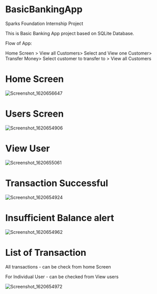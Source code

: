 # BasicBankingApp
Sparks Foundation Internship Project

This is Basic Banking App project based on SQLite Database.


Flow of App:

Home Screen > View all Customers> Select and View one Customer> Transfer Money> Select customer to transfer to > View all Customers

# Home Screen
![Screenshot_1620656647](https://user-images.githubusercontent.com/43778303/117675135-f0b70080-b1c9-11eb-9175-813b5228071f.png)

# Users Screen
![Screenshot_1620654906](https://user-images.githubusercontent.com/43778303/117672267-4fc74600-b1c7-11eb-8d81-d1525ebecb06.png)

# View User
![Screenshot_1620655061](https://user-images.githubusercontent.com/43778303/117672281-53f36380-b1c7-11eb-90ca-06548d5f2084.png)

# Transaction Successful
![Screenshot_1620654924](https://user-images.githubusercontent.com/43778303/117672310-5a81db00-b1c7-11eb-8035-32b655574a40.png)

# Insufficient Balance alert
![Screenshot_1620654962](https://user-images.githubusercontent.com/43778303/117672327-5f468f00-b1c7-11eb-8d43-fc23ab0112f4.png)

# List of Transaction
All transactions - can be check from home Screen

For Individual User - can be checked from View users

![Screenshot_1620654972](https://user-images.githubusercontent.com/43778303/117672374-69688d80-b1c7-11eb-8d26-4e44840ec530.png)



